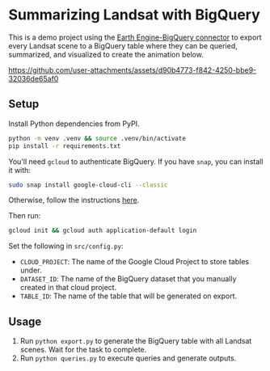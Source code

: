 # Summarizing Landsat with BigQuery

This is a demo project using the [Earth Engine-BigQuery connector](https://cloud.google.com/blog/products/data-analytics/new-bigquery-connector-to-google-earth-engine) to export every Landsat scene to a BigQuery table where they can be queried, summarized, and visualized to create the animation below.

https://github.com/user-attachments/assets/d90b4773-f842-4250-bbe9-32036de65af0

## Setup

Install Python dependencies from PyPI.

```bash
python -m venv .venv && source .venv/bin/activate
pip install -r requirements.txt
```

You'll need `gcloud` to authenticate BigQuery. If you have `snap`, you can install it with:

```bash
sudo snap install google-cloud-cli --classic
```

Otherwise, follow the instructions [here](https://cloud.google.com/sdk/docs/install).

Then run:

```bash
gcloud init && gcloud auth application-default login
```

Set the following in `src/config.py`:
- `CLOUD_PROJECT`: The name of the Google Cloud Project to store tables under.
- `DATASET_ID`: The name of the BigQuery dataset that you manually created in that cloud project.
- `TABLE_ID`: The name of the table that will be generated on export.

## Usage

1. Run `python export.py` to generate the BigQuery table with all Landsat scenes. Wait for the task to complete.
1. Run `python queries.py` to execute queries and generate outputs.
